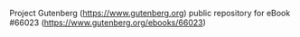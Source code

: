 Project Gutenberg (https://www.gutenberg.org) public repository for
eBook #66023 (https://www.gutenberg.org/ebooks/66023)
